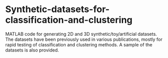 # Synthetic-datasets-for-classification-and-clustering
MATLAB code for generating 2D and 3D synthetic/toy/artificial datasets. The datasets have been previously used in various publications, mostly for rapid testing of classification and clustering methods. A sample of the datasets is also provided.
